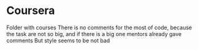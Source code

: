 # Coursera
Folder with courses
There is no comments for the most of code, because the task are not so big, and if there is a big one mentors already gave comments
But style seems to be not bad
